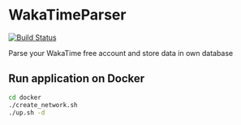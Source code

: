 # WakaTimeParser

[![Build Status](https://travis-ci.org/m4rc1no5/WakaTimeParser.svg?branch=master)](https://travis-ci.org/m4rc1no5/WakaTimeParser)

Parse your WakaTime free account and store data in own database

Run application on Docker
-------------------------

```bash
cd docker
./create_network.sh
./up.sh -d
```
